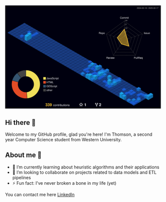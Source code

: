![3D Profile](profile-3d-contrib/profile-night-view.svg)

## Hi there 👋

Welcome to my GitHub profile, glad you're here! I'm Thomson, a second year Computer Science student from Western University.

## About me 📝 

- 🌱 I’m currently learning about heuristic algorithms and their applications 
- 👯 I’m looking to collaborate on projects related to data models and ETL pipelines 
- ⚡ Fun fact: I've never broken a bone in my life (yet)

You can contact me here [LinkedIn](https://www.linkedin.com/in/thomson-lam-260b67292/)



